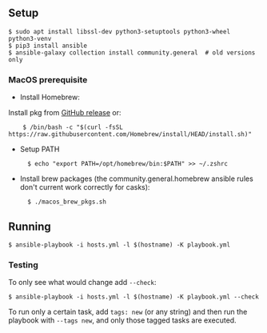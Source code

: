 ## Setup

    $ sudo apt install libssl-dev python3-setuptools python3-wheel python3-venv
    $ pip3 install ansible
    $ ansible-galaxy collection install community.general  # old versions only

### MacOS prerequisite

- Install Homebrew:

Install pkg from [GitHub release](https://github.com/Homebrew/brew/releases) or:

        $ /bin/bash -c "$(curl -fsSL https://raw.githubusercontent.com/Homebrew/install/HEAD/install.sh)"

- Setup PATH

        $ echo "export PATH=/opt/homebrew/bin:$PATH" >> ~/.zshrc

- Install brew packages (the community.general.homebrew ansible rules don't current work correctly for casks):

        $ ./macos_brew_pkgs.sh

## Running

    $ ansible-playbook -i hosts.yml -l $(hostname) -K playbook.yml

### Testing

To only see what would change add `--check`:

    $ ansible-playbook -i hosts.yml -l $(hostname) -K playbook.yml --check

To run only a certain task, add `tags: new` (or any string) and then run the
playbook with `--tags new`, and only those tagged tasks are executed.
